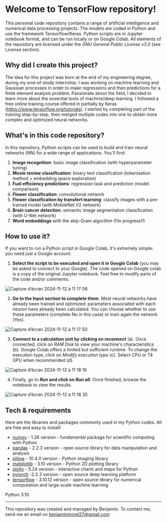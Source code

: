 # Welcome to TensorFlow repository!
This personal code repository contains a range of artificial intelligence and numerical data processing projects. The models are coded in Python and use the framework Tensorflow/Keras. Python scripts are in Jupyter notebook format, and can be run locally or on Google Colab. All elements of the repository are licensed under the *GNU General Public License v3.0* (see License section). 

## Why did I create this project?
The idea for this project was born at the end of my engineering degree, during my end-of-study internship. I was working on machine learning and Gaussian processes in order to make regressions and then predictions for a finite element analysis problem. Passionate about the field, I decided to learn more about the essential tools of machine/deep learning. I followed a free online training course offered in partially by Keras (https://www.tensorflow.org/tutorials). I started by completing part of the training step-by-step, then merged multiple codes into one to obtain more complex and optimized neural networks. 

## What's in this code repository?

In this repository, Python scripts can be used to build and train neural networks (NN) for a wide range of applications. You'll find:
1. **Image recognition**: basic image classification (with hyperparameter tuning) 
2. **Movie review classification**: binary text classification (tokenisation method + embedding space exploration)
3. **Fuel efficiency predictions**: regression task and prediction (model comparison)
4. **Flower classification**: convolutional network 
5. **Flower classification by transfert learning**: classify images with a pre-trained model (with MobileNet V2 network)
6. **Brain cancer detection**: semantic image segmentation classification (with U-Net network)
7. **Word embeddings** with the skip-Gram algorithm (!!In progress!!)

## How to use it? 
If you want to run a Python script in Google Colab, it's extremely simple: you need just a Google account. 

1. **Select the script to be executed and open it in Google Colab** (you may be asked to connect to your Google). The code opened on Google colab is a copy of the original Jupyter notebook. Feel free to modify parts of the code and/or comments.

![Capture d’écran 2024-11-12 à 11 17 06](https://github.com/user-attachments/assets/f587d0d0-b8d5-48f6-8f2f-3a8bff9c1252)

2. **Go to the Input section to complete them**. Most neural networks have already been trained and optimized: parameters associated with each neuron have already been calculated. You can choose whether to use these parameters (complete No in this case) or train again the network (Yes).

![Capture d’écran 2024-11-12 à 11 17 50](https://github.com/user-attachments/assets/9c351c50-f1a7-47d9-bd6e-e8b10db5e41b)

3. **Connect to a calculation unit by clicking on *reconnect*** (a). Once connected, click on *RAM Disk* to view your machine's characteristics (b). Google Colab offers a limited but sufficient runtime. To change the execution type, click on *Modify execution type* (c). Select CPU or T4 GPU when recommended (d).

![Capture d’écran 2024-11-12 à 11 18 16](https://github.com/user-attachments/assets/dc202eaf-0691-4113-88ab-b8be96900b7f)

4. Finally, go to ***Run* and click on *Run all***. Once finished, browse the notebook to view the results.
   
![Capture d’écran 2024-11-12 à 11 18 35](https://github.com/user-attachments/assets/6019a3ff-937c-47be-b358-dad6b16f7772)

## Tech & requirements
Here are the libraries and packages commonly used in my Python codes. All are free and easy to install!

*   [numpy](https://numpy.org/doc/stable/index.html) - 1.26 version - fundamental package for scientific computing with Python
*   [pandas](https://pandas.pydata.org/docs/index.html) - 2.2.3 version - open source library for data manipulation and analysis
*   [pillow](https://pillow.readthedocs.io/en/stable/#) - 10.4.0 version - Python imaging library
*   [matplotlib](https://matplotlib.org/stable/) - 3.10 version - Python 2D plotting library
*   [plotly](https://plotly.com/graphing-libraries/) - 5.24 version - interactive charts and maps for Python
*   [pytorch](https://pytorch.org/) -2.2.2 version - open source deep learning platform
*   [tensorflow](https://www.tensorflow.org/) - 3.10.12 version - open source library for numerical computation and large-scale machine learning

Python 3.10

---------------
This repository was created and managed by Benjamin. To contact me, send me an email on benjaminmorel27@gmail.com 
